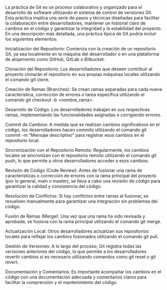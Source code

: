 La práctica de Git es un proceso colaborativo y organizado para el desarrollo de software utilizando el sistema de control de versiones Git. Esta práctica implica una serie de pasos y técnicas diseñadas para facilitar la colaboración entre desarrolladores, mantener un historial claro de cambios en el código y garantizar la integridad y la estabilidad del proyecto.
En una descripción más detallada, una práctica típica de Git podría incluir los siguientes elementos:

Inicialización del Repositorio: Comienza con la creación de un repositorio Git, ya sea localmente en la máquina del desarrollador o en una plataforma de alojamiento como GitHub, GitLab o Bitbucket.

Clonación del Repositorio: Los desarrolladores que deseen contribuir al proyecto clonarán el repositorio en sus propias máquinas locales utilizando el comando git clone.

Creación de Ramas (Branches): Se crean ramas separadas para cada nueva característica, corrección de errores o tarea específica utilizando el comando git checkout -b <nombre_rama>.

Desarrollo de Código: Los desarrolladores trabajan en sus respectivas ramas, implementando las funcionalidades asignadas o corrigiendo errores.

Commit de Cambios: A medida que se realizan cambios significativos en el código, los desarrolladores hacen commits utilizando el comando git commit -m "Mensaje descriptivo" para registrar esos cambios en el repositorio local.

Sincronización con el Repositorio Remoto: Regularmente, los cambios locales se sincronizan con el repositorio remoto utilizando el comando git push, lo que permite a otros desarrolladores acceder a esos cambios.

Revisión de Código (Code Review): Antes de fusionar una rama de características o corrección de errores con la rama principal del proyecto (por lo general, main o master), se lleva a cabo una revisión de código para garantizar la calidad y consistencia del código.

Resolución de Conflictos: Si hay conflictos entre ramas al fusionar, se resuelven manualmente para garantizar una integración sin problemas del código.

Fusión de Ramas (Merge): Una vez que una rama ha sido revisada y aprobada, se fusiona con la rama principal utilizando el comando git merge.

Actualización Local: Otros desarrolladores actualizan sus repositorios locales para reflejar los cambios fusionados utilizando el comando git pull.

Gestión de Versiones: A lo largo del proceso, Git registra todas las versiones anteriores del código, lo que permite a los desarrolladores revertir cambios si es necesario utilizando comandos como git reset o git revert.

Documentación y Comentarios: Es importante acompañar los cambios en el código con una documentación adecuada y comentarios claros para facilitar la comprensión y el mantenimiento del código.